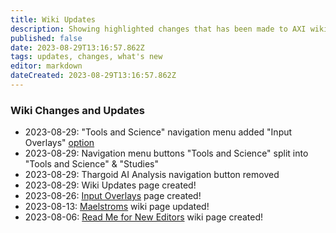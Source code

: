 ```yaml
---
title: Wiki Updates
description: Showing highlighted changes that has been made to AXI wiki and AXI website.
published: false
date: 2023-08-29T13:16:57.862Z
tags: updates, changes, what's new
editor: markdown
dateCreated: 2023-08-29T13:16:57.862Z
---
```


### Wiki Changes and Updates
- 2023-08-29: "Tools and Science" navigation menu added "Input Overlays" [option](/en/input_overlays)
- 2023-08-29: Navigation menu buttons "Tools and Science" split into "Tools and Science" & "Studies"
- 2023-08-29: Thargoid AI Analysis navigation button removed
- 2023-08-29: Wiki Updates page created!
- 2023-08-26: [Input Overlays](/en/input_overlays) page created!
- 2023-08-13: [Maelstroms](/en/Maelstrom) wiki page updated!
- 2023-08-06: [Read Me for New Editors](/en/READ_ME_New_Editors) wiki page created!
